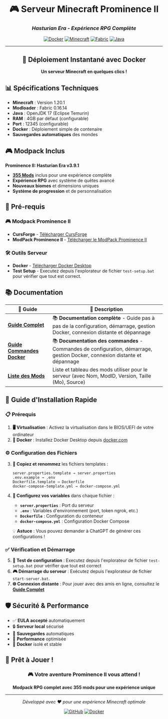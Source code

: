 <div align="center">

# 🎮 Serveur Minecraft Prominence II

### *Hasturian Era - Expérience RPG Complète*

[![Docker](https://img.shields.io/badge/Docker-Ready-2496ED?style=for-the-badge&logo=docker&logoColor=white)](https://www.docker.com/)
[![Minecraft](https://img.shields.io/badge/Minecraft-1.20.1-62B47A?style=for-the-badge&logo=minecraft&logoColor=white)](https://minecraft.net/)
[![Fabric](https://img.shields.io/badge/Fabric-0.16.14-6272A4?style=for-the-badge&logo=fabric&logoColor=white)](https://fabricmc.net/)
[![Java](https://img.shields.io/badge/Java-17-ED8B00?style=for-the-badge&logo=openjdk&logoColor=white)](https://openjdk.org/)

---

## 🌟 **Déploiement Instantané avec Docker**

**Un serveur Minecraft en quelques clics !**

</div>

## 📊 Spécifications Techniques

- **Minecraft** : Version 1.20.1
- **Modloader** : Fabric 0.16.14
- **Java** : OpenJDK 17 (Eclipse Temurin)
- **RAM** : 4GB par défaut (configurable)
- **Port** : 12345 (configurable)
- **Docker** : Déploiement simple de contenaire
- **Sauvegardes automatiques** des mondes

## 🎮 Modpack Inclus

**Prominence II: Hasturian Era v3.9.1**
- [**355 Mods**](MODS-LIST.md) inclus pour une expérience complète
- **Expérience RPG** avec système de quêtes avancé
- **Nouveaux biomes** et dimensions uniques
- **Système de progression** et de personnalisation

## 🎯 **Pré-requis**


### 🎮 **Modpack Prominence II**

- **CursForge** - [Télécharger CursForge](https://www.curseforge.com/download/app)
- **ModPack Prominence II** - [Télécharger le ModPack Prominence II](https://www.curseforge.com/minecraft/modpacks/prominence-2-rpg)

### 🛠️ **Outils Serveur**

- **Docker** - [Télécharger Docker Desktop](https://www.docker.com/products/docker-desktop/)
- **Test Setup** - Executez depuis l'explorateur de fichier `test-setup.bat` pour vérifier que tout est correct.

## 📚 **Documentation**


| 📖 **Guide** | 📝 **Description** |
|-------------|-------------------|
| [**Guide Complet**](GUIDE-COMPLET.md) | 📚 **Documentation complète** - Guide pas à pas de la configuration, démarrage, gestion Docker, connexion distante et dépannage |
| [**Guide Commandes Docker**](GUIDE-COMMANDES-DOCKER.md) | 📚 **Documentation des commandes** - Commandes de configuration, démarrage, gestion Docker, connexion distante et dépannage |
| [**Liste des Mods**](MODS-LIST.md) | Liste et tableau des mods utiliser pour le serveur (avec Nom, ModID, Version, Taille (Mo), Source) |

## 🚀 **Guide d'Installation Rapide**

### **📋 Prérequis**
1. **🖥️ Virtualisation** : Activez la virtualisation dans le BIOS/UEFI de votre ordinateur
2. **🐳 Docker** : Installez Docker Desktop depuis [docker.com](https://www.docker.com/products/docker-desktop/)

### **⚙️ Configuration des Fichiers**
3. **📁 Copiez et renommez** les fichiers templates :
   ```
   server.properties.template → server.properties
   .env.example → .env
   Dockerfile.template → Dockerfile
   docker-compose-template.yml → docker-compose.yml
   ```

4. **🔧 Configurez vos variables** dans chaque fichier :
   - **`server.properties`** : Port du serveur
   - **`.env`** : Variables d'environnement (port, token ngrok, etc.)
   - **`Dockerfile`** : Configuration du conteneur
   - **`docker-compose.yml`** : Configuration Docker Compose
   
   💡 **Astuce** : Vous pouvez demander à ChatGPT de générer ces configurations !

### **✅ Vérification et Démarrage**
5. **🧪 Test de configuration** : Executez depuis l'explorateur de fichier `test-setup.bat` pour vérifier que tout est correct 
6. **🎮 Démarrage du serveur** : Exécutez depuis l'explorateur de fichier `start-server.bat`.
7. **🌐 Connexion distante** : Pour jouer avec des amis en ligne, consultez le [**Guide Complet**](GUIDE-COMPLET.md#-solution-ngrok-recommandée)


## 🛡️ **Sécurité & Performance**

- ✅ **EULA accepté** automatiquement
- 🔒 **Serveur local** sécurisé
- 💾 **Sauvegardes** automatiques
- 🚀 **Performance** optimisée
- 🐳 **Docker** isolé et stable

## 🎉 **Prêt à Jouer !**

<div align="center">

### 🎮 **Votre aventure Prominence II vous attend !**

**Modpack RPG complet avec 355 mods pour une expérience unique**

---

*Développé avec ❤️ pour une expérience Minecraft optimale*

[![GitHub](https://img.shields.io/badge/GitHub-Repository-181717?style=for-the-badge&logo=github&logoColor=white)](https://github.com)
[![Docker](https://img.shields.io/badge/Docker-Hub-2496ED?style=for-the-badge&logo=docker&logoColor=white)](https://hub.docker.com)

</div>
